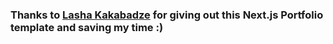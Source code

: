 ### Thanks to [Lasha Kakabadze](https://www.adrinlol.com/) for giving out this Next.js Portfolio template and saving my time :)